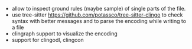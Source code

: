
- allow to inspect ground rules (maybe sample) of single parts of the file.
- use tree-sitter https://github.com/potassco/tree-sitter-clingo to check syntax with better messages and to parse the encoding while writing to a file
- clingraph support to visualize the encoding
- support for clingodl, clingcon